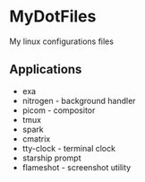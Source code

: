 # MyDotFiles
My linux configurations files

## Applications
* exa
* nitrogen - background handler
* picom - compositor
* tmux
* spark
* cmatrix
* tty-clock - terminal clock
* starship prompt
* flameshot - screenshot utility
